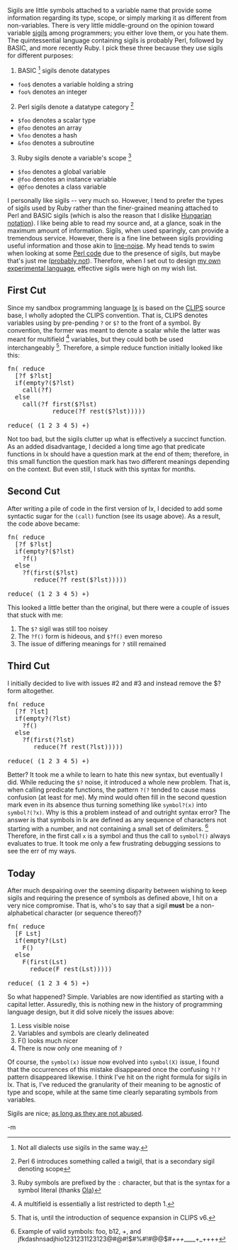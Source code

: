 Sigils are little symbols attached to a variable name that provide some information regarding its type, scope, or simply marking it as different from non-variables.  There is very little middle-ground on the opinion toward variable [sigils][sigil] among programmers; you either love them, or you hate them.  The quintessential language containing sigils is probably Perl, followed by BASIC, and more recently Ruby.  I pick these three because they use sigils for different purposes:

1.  BASIC [^basic] sigils denote datatypes 
  + `foo$` denotes a variable holding a string
  + `foo%` denotes an integer
2.  Perl sigils denote a datatype category [^twigil]
  + `$foo` denotes a scalar type
  + `@foo` denotes an array
  + `%foo` denotes a hash
  + `&foo` denotes a subroutine
3.  Ruby sigils denote a variable's scope [^symbol]
  + `$foo` denotes a global variable
  + `@foo` denotes an instance variable
  + `@@foo` denotes a class variable

I personally like sigils -- very much so.  However, I tend to prefer the types of sigils used by Ruby rather than the finer-grained meaning attached to Perl and BASIC sigils (which is also the reason that I dislike [Hungarian notation][hn]).  I like being able to read my source and, at a glance, soak in the maximum amount of information.  Sigils, when used sparingly, can provide a tremendous service.  However, there is a fine line between sigils providing useful information and those akin to [line-noise][noise].  My head tends to swim when looking at some [Perl code][pl] due to the presence of sigils, but maybe that's just me ([probably not][yegge]).  Therefore, when I set out to design [my own experimental language][doris], effective sigils were high on my wish list.

First Cut
---------
Since my sandbox programming language [Ix][ix] is based on the [CLIPS][clips] source base, I wholly adopted the CLIPS convention.  That is, CLIPS denotes variables using by pre-pending `?` or `$?` to the front of a symbol.  By convention, the former was meant to denote a scalar while the latter was meant for multifield [^multifield] variables, but they could both be used interchangeably [^seqexp].  Therefore, a simple reduce function initially looked like this:

<pre lang="ix">
fn( reduce
  [?f $?lst]
  if(empty?($?lst)
    call(?f)
  else
    call(?f first($?lst)
            reduce(?f rest($?lst)))))

reduce(_(1 2 3 4 5) +)
</pre>

Not too bad, but the sigils clutter up what is effectively a succinct function.  As an added disadvantage, I decided a long time ago that predicate functions in Ix should have a question mark at the end of them; therefore, in this small function the question mark has two different meanings depending on the context.  But even still, I stuck with this syntax for months.  

Second Cut
----------
After writing a pile of code in the first version of Ix, I decided to add some syntactic sugar for the `(call)` function (see its usage above).  As a result, the code above became:

<pre lang="ix">
fn( reduce
  [?f $?lst]
  if(empty?($?lst)
    ?f()
  else
    ?f(first($?lst)
       reduce(?f rest($?lst)))))

reduce(_(1 2 3 4 5) +)
</pre>

This looked a little better than the original, but there were a couple of issues that stuck with me:

1.  The `$?` sigil was still too noisey
2.  The `?f()` form is hideous, and `$?f()` even moreso
3.  The issue of differing meanings for `?` still remained

Third Cut
---------
I initially decided to live with issues #2 and #3 and instead remove the $? form altogether.  

<pre lang="ix">
fn( reduce
  [?f ?lst]
  if(empty?(?lst)
    ?f()
  else
    ?f(first(?lst)
       reduce(?f rest(?lst)))))

reduce(_(1 2 3 4 5) +)
</pre>

Better?  It took me a while to learn to hate this new syntax, but eventually I did.  While reducing the `$?` noise, it introduced a whole new problem.  That is, when calling predicate functions, the pattern `?(?` tended to cause mass confusion (at least for me).  My mind would often fill in the second question mark even in its absence thus turning something like `symbol?(x)` into `symbol?(?x)`.  Why is this a problem instead of and outright syntax error?  The answer is that symbols in Ix are defined as any sequence of characters not starting with a number, and not containing a small set of delimiters. [^sym]  Therefore, in the first call `x` is a symbol and thus the call to `symbol?()` always evaluates to true.  It took me only a few frustrating debugging sessions to see the err of my ways.

Today
-----
After much despairing over the seeming disparity between wishing to keep sigils and requiring the presence of symbols as defined above, I hit on a very nice compromise.  That is, who's to say that a sigil **must** be a non-alphabetical character (or sequence thereof)?  

<pre lang="ix">
fn( reduce
  [F Lst]
  if(empty?(Lst)
    F()
  else
    F(first(Lst)
      reduce(F rest(Lst)))))

reduce(_(1 2 3 4 5) +)
</pre>

So what happened?  Simple.  Variables are now identified as starting with a capital letter.  Assuredly, this is nothing new in the history of programming language design, but it did solve nicely the issues above:

1.  Less visible noise
2.  Variables and symbols are clearly delineated
3.  F() looks much nicer
4.  There is now only one meaning of `?`

Of course, the `symbol(x)` issue now evolved into `symbol(X)` issue, I found that the occurrences of this mistake disappeared once the confusing `?(?` pattern disappeared likewise.  I think I've hit on the right formula for sigils in Ix.  That is, I've reduced the granularity of their meaning to be agnostic of type and scope, while at the same time clearly separating symbols from variables.   

Sigils are nice; [as long as they are not abused][wank]. 

-m

[doris]: /2008/08/19/project-doris/
[pl]: http://snippets.dzone.com/tag/perl
[noise]: http://onestepback.org/index.cgi/Tech/Ruby/LineNoise.rdoc
[hn]: http://en.wikipedia.org/wiki/Hungarian_notation
[sigil]: http://en.wikipedia.org/wiki/Sigil_(computer_programming)
[clips]: http://clipsrules.sourceforge.net/
[ix]: http://github.com/fogus/ix/tree/master
[wank]: http://books.google.com/books?id=W6IycFk3VZ0C&pg=PA19&lpg=PA19&dq=%22wank+technique%22&source=bl&ots=QjIgLlLwoE&sig=hWaLEGOnYXq_yUucVmYm6E6Mg2w#PPA20,M1
[yegge]: http://steve.yegge.googlepages.com/ancient-languages-perl

[^multifield]: A multifield is essentially a list restricted to depth 1.
[^seqexp]: That is, until the introduction of sequence expansion in CLIPS v6.
[^basic]: Not all dialects use sigils in the same way.
[^twigil]: Perl 6 introduces something called a twigil, that is a secondary sigil denoting scope
[^symbol]: Ruby symbols are prefixed by the `:` character, but that is the syntax for a symbol literal (thanks [Ola](http://olabini.com/blog))
[^sym]: Example of valid symbols: foo, b12, +, and jfkdashnsadjhio1231231123123@#@#!$#%#!#@@$#___+_+_+_____+_++++
